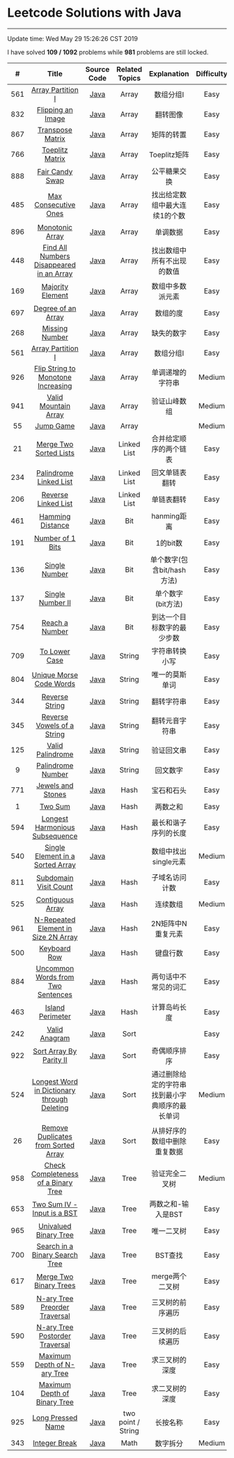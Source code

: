 
# Leetcode Solutions with Java

---
Update time: Wed May 29 15:26:26 CST 2019

I have solved **109 / 1092** problems while **981** problems are still locked.

| # | Title | Source Code | Related Topics | Explanation | Difficulty|
|:---:|:---:|:---:|:---:|:---:|:---:|
| 561 | [Array Partition I](https://leetcode.com/problems/array-partition-i/) | [Java](https://github.com/qincasin/interview/blob/master/src/leetcode/array/DegreeOfAnArray.java) | Array | 数组分组I | Easy |
| 832 | [Flipping an Image](https://leetcode.com/problems/flipping-an-image/) | [Java](https://github.com/qincasin/interview/blob/master/src/leetcode/array/FlippingAnImage.java) | Array | 翻转图像 | Easy |
| 867 | [Transpose Matrix](https://leetcode.com/problems/transpose-matrix/) | [Java](https://github.com/qincasin/interview/blob/master/src/leetcode/array/TransposeMatrix.java) | Array | 矩阵的转置 | Easy |
| 766 | [Toeplitz Matrix](https://leetcode.com/problems/toeplitz-matrix/) | [Java](https://github.com/qincasin/interview/blob/master/src/leetcode/array/ToeplitzMatrix.java) | Array | Toeplitz矩阵 | Easy |
| 888 | [Fair Candy Swap](https://leetcode.com/problems/fair-candy-swap/) | [Java](https://github.com/qincasin/interview/blob/master/src/leetcode/array/FairCandySwap.java) | Array | 公平糖果交换 | Easy |
| 485 | [Max Consecutive Ones](https://leetcode.com/problems/max-consecutive-ones/) | [Java](https://github.com/qincasin/interview/blob/master/src/leetcode/array/MaxConsecutiveOnes.java) | Array | 找出给定数组中最大连续1的个数 | Easy |
| 896 | [Monotonic Array](https://leetcode.com/problems/monotonic-array/) | [Java](https://github.com/qincasin/interview/blob/master/src/leetcode/array/MonotonicArray.java) | Array | 单调数据 | Easy |
| 448 | [Find All Numbers Disappeared in an Array](https://leetcode.com/problems/find-all-numbers-disappeared-in-an-array/) | [Java](https://github.com/qincasin/interview/blob/master/src/leetcode/array/FindAllNumbersDisappearedInAnArray.java) | Array | 找出数组中所有不出现的数值 | Easy |
| 169 | [Majority Element](https://leetcode.com/problems/majority-element/) | [Java](https://github.com/qincasin/interview/blob/master/src/leetcode/array/MajorityElement.java) | Array | 数组中多数派元素 | Easy |
| 697 | [Degree of an Array](https://leetcode.com/problems/degree-of-an-Array/) | [Java](https://github.com/qincasin/interview/blob/master/src/leetcode/array/DegreeOfAnArray.java) | Array | 数组的度 | Easy |
| 268 | [Missing Number](https://leetcode.com/problems/missing-number/) | [Java](https://github.com/qincasin/interview/blob/master/src/leetcode/array/MissingNumber.java) | Array | 缺失的数字 | Easy |
| 561 | [Array Partition I](https://leetcode.com/problems/array-partition-i/) | [Java](https://github.com/qincasin/interview/blob/master/src/leetcode/array/DegreeOfAnArray.java) | Array | 数组分组I | Easy |
| 926 | [Flip String to Monotone Increasing](https://leetcode.com/problems/flip-string-to-monotone-increasing/description/) | [Java](https://github.com/qincasin/interview/blob/master/src/leetcode/contest/_107/FlipStringtoMonotoneIncreasing.java) | Array | 单调递增的字符串 | Medium |
| 941 | [Valid Mountain Array](https://leetcode.com/problems/valid-mountain-array/) | [Java](https://github.com/qincasin/interview/blob/master/src/leetcode/array/ValidMountainArray.java) | Array | 验证山峰数组 | Medium |
| 55  | [Jump Game](https://leetcode.com/problems/jump-game/description/) | [Java](https://github.com/qincasin/interview/blob/master/src/leetcode/array/JumpGame.java) | Array |  | Medium |
| 21  | [Merge Two Sorted Lists](https://leetcode.com/problems/merge-two-sorted-lists/) | [Java](https://github.com/qincasin/interview/blob/master/src/leetcode/list/MergeTwoSortedLists.java) | Linked List | 合并给定顺序的两个链表 | Easy |
| 234 | [Palindrome Linked List](https://leetcode.com/problems/palindrome-linked-list/description/) | [Java](https://github.com/qincasin/interview/blob/master/src/leetcode/list/PalindromeLinkedList.java) | Linked List | 回文单链表翻转 | Easy |
| 206 | [Reverse Linked List](https://leetcode.com/problems/reverse-linked-list/description/) | [Java](https://github.com/qincasin/interview/blob/master/src/leetcode/list/ReverseLinkedList.java) | Linked List | 单链表翻转 | Easy |
| 461 | [Hamming Distance](https://leetcode.com/problems/hamming-distance/description/) | [Java](https://github.com/qincasin/interview/blob/master/src/leetcode/bit/HammingDistance.java) | Bit | hanming距离 | Easy |
| 191 | [Number of 1 Bits](https://leetcode.com/problems/number-of-1-bits/) | [Java](https://github.com/qincasin/interview/blob/master/src/leetcode/bit/NumberOf1Bits.java) | Bit | 1的bit数 | Easy |
| 136 | [Single Number](https://leetcode.com/problems/single-number/) | [Java](https://github.com/qincasin/interview/blob/master/src/leetcode/bit/SingleNumber.java) | Bit | 单个数字(包含bit/hash方法) | Easy |
| 137 | [Single Number II](https://leetcode.com/problems/single-number-ii/) | [Java](https://github.com/qincasin/interview/blob/master/src/leetcode/bit/SingleNumber2.java) | Bit | 单个数字 (bit方法) | Easy |
| 754 | [Reach a Number](https://leetcode.com/problems/reach-a-number/description/) | [Java](https://github.com/qincasin/interview/blob/master/src/leetcode/bit/ReachANumber.java) | Bit | 到达一个目标数字的最少步数  | Easy |
| 709 | [To Lower Case](https://leetcode.com/problems/to-lower-case/) | [Java](https://github.com/qincasin/interview/blob/master/src/leetcode/string/ToLowerCase.java) | String | 字符串转换小写 | Easy |
| 804 | [Unique Morse Code Words](https://leetcode.com/problems/unique-morse-code-words/) | [Java](https://github.com/qincasin/interview/blob/master/src/leetcode/string/UniqueMorseCodeWords.java) | String | 唯一的莫斯单词 | Easy |
| 344 | [Reverse String](https://leetcode.com/problems/reverse-string/description/) | [Java](https://github.com/qincasin/interview/blob/master/src/leetcode/string/ReverseString.java) | String | 翻转字符串 | Easy |
| 345 | [Reverse Vowels of a String](https://leetcode.com/problems/reverse-vowels-of-a-string/description/) | [Java](https://github.com/qincasin/interview/blob/master/src/leetcode/string/ReverseVowelsOfAString.java) | String | 翻转元音字符串 | Easy |
| 125 | [Valid Palindrome](https://leetcode.com/problems/valid-palindrome/description/) | [Java](https://github.com/qincasin/interview/blob/master/src/leetcode/string/ValidPalindrome.java) | String | 验证回文串 | Easy |
| 9   | [Palindrome Number](https://leetcode.com/problems/palindrome-number/description/) | [Java](https://github.com/qincasin/interview/blob/master/src/leetcode/string/PalindromeNumber.java) | String | 回文数字 | Easy |
| 771 | [Jewels and Stones](https://leetcode.com/problems/jewels-and-stones/) | [Java](https://github.com/qincasin/interview/blob/master/src/leetcode/hash/JewelsAndStones.java) | Hash | 宝石和石头 | Easy |
| 1   | [Two Sum](https://leetcode.com/problems/two-sum/description/) | [Java](https://github.com/qincasin/interview/blob/master/src/leetcode/hash/TwoSum.java) | Hash | 两数之和 | Easy |
| 594 | [Longest Harmonious Subsequence](https://leetcode.com/problems/longest-harmonious-subsequence/description/) | [Java](https://github.com/qincasin/interview/blob/master/src/leetcode/hash/LongestHarmoniousSubsequence.java) | Hash | 最长和谐子序列的长度 | Easy |
| 540 | [Single Element in a Sorted Array](https://leetcode.com/problems/single-element-in-a-sorted-array/description/) | [Java](https://github.com/qincasin/interview/blob/master/src/leetcode/hash/SingleElementInASortedArray.java) |  | 数组中找出single元素 | Medium |
| 811 | [Subdomain Visit Count](https://leetcode.com/problems/subdomain-visit-count/description/) | [Java](https://github.com/qincasin/interview/blob/master/src/leetcode/hash/SubdomainVisitCount.java) | Hash | 子域名访问计数 | Easy |
| 525 | [Contiguous Array](https://leetcode.com/problems/contiguous-array/) | [Java](https://github.com/qincasin/interview/blob/master/src/leetcode/hash/ContiguousArray.java) | Hash | 连续数组 | Medium |
| 961 | [N-Repeated Element in Size 2N Array](https://leetcode.com/problems/n-repeated-element-in-size-2n-array) | [Java](https://github.com/qincasin/interview/blob/master/src/leetcode/hash/NRepeatedElementInSize2NArray.java) | Hash | 2N矩阵中N重复元素 | Easy |
| 500 | [Keyboard Row](https://leetcode.com/problems/keyboard-row/) | [Java](https://github.com/qincasin/interview/blob/master/src/leetcode/hash/KeyboardRow.java) | Hash | 键盘行数 | Easy |
| 884 | [Uncommon Words from Two Sentences](https://leetcode.com/problems/uncommon-words-from-two-sentences/) | [Java](https://github.com/qincasin/interview/blob/master/src/leetcode/hash/UncommonWordsfromTwoSentences.java) | Hash | 两句话中不常见的词汇 | Easy |
| 463 | [Island Perimeter](https://leetcode.com/problems/island-perimeter/) | [Java](https://github.com/qincasin/interview/blob/master/src/leetcode/hash/IslandPerimeter.java) | Hash | 计算岛屿长度 | Easy |
| 242 | [ Valid Anagram](https://leetcode.com/problems/valid-anagram/) | [Java](https://github.com/qincasin/interview/blob/master/src/leetcode/sort/ValidAnagram.java) | Sort |  | Easy |
| 922 | [Sort Array By Parity II](https://leetcode.com/problems/sort-array-by-parity-ii/description/) | [Java](https://github.com/qincasin/interview/blob/master/src/leetcode/sort/SortArrayByParityII.java) | Sort | 奇偶顺序排序 | Easy |
| 524 | [Longest Word in Dictionary through Deleting](https://leetcode.com/problems/longest-word-in-dictionary-through-deleting/) | [Java](https://github.com/qincasin/interview/blob/master/src/leetcode/sort/LongestWordInDictionaryThroughDeleting.java) | Sort | 通过删除给定的字符串找到最小字典顺序的最长单词 | Medium |
| 26 | [Remove Duplicates from Sorted Array](https://leetcode.com/problems/remove-duplicates-from-sorted-array/) | [Java](https://github.com/qincasin/interview/blob/master/src/leetcode/sort/RemoveDuplicatesFromSortedArray.java) | Sort | 从排好序的数组中删除重复数据 | Easy |
| 958 | [Check Completeness of a Binary Tree](https://leetcode.com/problems/check-completeness-of-a-binary-tree/description/) | [Java](https://github.com/qincasin/interview/blob/master/src/leetcode/tree/CheckCompletenessOfABinaryTree.java) | Tree | 验证完全二叉树 | Medium |
| 653 | [ Two Sum IV - Input is a BST](https://leetcode.com/problems/two-sum-iv-input-is-a-bst//) | [Java](https://github.com/qincasin/interview/blob/master/src/leetcode/tree/TwoSumIV.java) | Tree | 两数之和-输入是BST| Easy |
| 965 | [Univalued Binary Tree](https://leetcode.com/problems/univalued-binary-tree/) | [Java](https://github.com/qincasin/interview/blob/master/src/leetcode/tree/UnivaluedBinaryTree.java) | Tree | 唯一二叉树 |Easy |
| 700 | [Search in a Binary Search Tree](https://leetcode.com/problems/search-in-a-binary-search-tree/) | [Java](https://github.com/qincasin/interview/blob/master/src/leetcode/tree/SearchInABinarySearchTree.java) | Tree | BST查找 | Easy |
| 617 | [Merge Two Binary Trees](https://leetcode.com/problems/merge-two-binary-trees/) | [Java](https://github.com/qincasin/interview/blob/master/src/leetcode/tree/MergeTwoBinaryTrees.java) | Tree | merge两个二叉树 | Easy |
| 589 | [N-ary Tree Preorder Traversal](https://leetcode.com/problems/merge-two-binary-trees/) | [Java](https://github.com/qincasin/interview/blob/master/src/leetcode/tree/NAryTreePreorderTraversal.java) | Tree | 三叉树的前序遍历 | Easy |
| 590 | [N-ary Tree Postorder Traversal](https://leetcode.com/problems/n-ary-tree-postorder-traversal/) | [Java](https://github.com/qincasin/interview/blob/master/src/leetcode/tree/NAryTreePostorderTraversal.java) | Tree | 三叉树的后续遍历 | Easy |
| 559 | [Maximum Depth of N-ary Tree](https://leetcode.com/problems/maximum-depth-of-n-ary-tree/) | [Java](https://github.com/qincasin/interview/blob/master/src/leetcode/tree/MaximumDepthOfNAryTree.java) | Tree | 求三叉树的深度 | Easy |
| 104 | [Maximum Depth of Binary Tree](https://leetcode.com/problems/maximum-depth-of-binary-tree/) | [Java](https://github.com/qincasin/interview/blob/master/src/leetcode/tree/MaximumDepthOfBinaryTree.java) | Tree | 求二叉树的深度 | Easy |
| 925 | [ Long Pressed Name](https://leetcode.com/problems/long-pressed-name/description/) | [Java](https://github.com/qincasin/interview/blob/master/src/leetcode/contest/_107/LongPressedName.java) | two point / String | 长按名称 | Easy |
| 343 | [ Integer Break ](https://leetcode.com/problems/integer-break/) | [Java](https://github.com/qincasin/interview/blob/master/src/leetcode/math/IntegerBreak.java) | Math | 数字拆分 | Medium |

      
